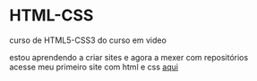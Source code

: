 # HTML-CSS
 curso de HTML5-CSS3 do curso em video

 estou aprendendo a criar sites e agora a mexer com repositórios <br>
 acesse meu primeiro site com html e css <a href="https://jvmian.github.io/projeto-android/" target="blank">aqui</a>
